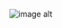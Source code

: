 



![image alt]([image_url](https://github.com/Ryljoy2023/MySQL-ACTIVITY1/blob/55168db44b268af91551e0be1cbbaadaaa012696/1.JPG))

